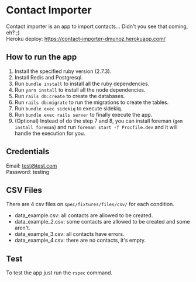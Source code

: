 # Contact Importer
Contact importer is an app to import contacts... Didn't you see that coming, eh? ;) <br>
Heroku deploy: https://contact-importer-dmunoz.herokuapp.com/

## How to run the app

 1. Install the specified ruby version (2.7.3).
 2. Install Redis and Postgresql.
 3. Run `bundle install` to install all the ruby dependencies.
 4. Run `yarn install` to install all the node dependencies.
 5. Run `rails db:create` to create the databases.
 6. Run `rails db:migrate` to run the migrations to create the tables.
 7. Run `bundle exec sidekiq` to execute sidekiq.
 8. Run `bundle exec rails server` to finally execute the app.
 9. (Optional) Instead of do the step 7 and 8, you can install foreman (`gem install foreman`) and run `foreman start -f Procfile.dev` and it will handle the execution for you.

## Credentials
Email: test@test.com <br>
Password: testing

## CSV Files
There are 4 csv files on `spec/fixtures/files/csv/` for each condition.

 - data_example.csv: all contacts are allowed to be created.
 - data_example_2.csv: some contacts are allowed to be created and some aren't.
 - data_example_3.csv: all contacts have errors.
 - data_example_4.csv: there are no contacts, it's empty.

## Test

To test the app just run the `rspec` command.
